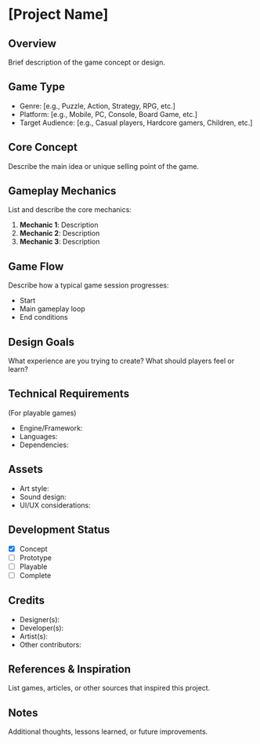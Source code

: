# [Project Name]

## Overview
Brief description of the game concept or design.

## Game Type
- Genre: [e.g., Puzzle, Action, Strategy, RPG, etc.]
- Platform: [e.g., Mobile, PC, Console, Board Game, etc.]
- Target Audience: [e.g., Casual players, Hardcore gamers, Children, etc.]

## Core Concept
Describe the main idea or unique selling point of the game.

## Gameplay Mechanics
List and describe the core mechanics:
1. **Mechanic 1**: Description
2. **Mechanic 2**: Description
3. **Mechanic 3**: Description

## Game Flow
Describe how a typical game session progresses:
- Start
- Main gameplay loop
- End conditions

## Design Goals
What experience are you trying to create? What should players feel or learn?

## Technical Requirements
(For playable games)
- Engine/Framework: 
- Languages:
- Dependencies:

## Assets
- Art style:
- Sound design:
- UI/UX considerations:

## Development Status
- [x] Concept
- [ ] Prototype
- [ ] Playable
- [ ] Complete

## Credits
- Designer(s):
- Developer(s):
- Artist(s):
- Other contributors:

## References & Inspiration
List games, articles, or other sources that inspired this project.

## Notes
Additional thoughts, lessons learned, or future improvements.
